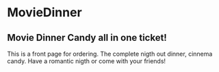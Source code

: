 # MovieDinner

## Movie Dinner Candy all in one ticket!

This is a front page for ordering. The complete nigth out dinner, cinnema candy. Have a romantic nigth or come with your friends! 